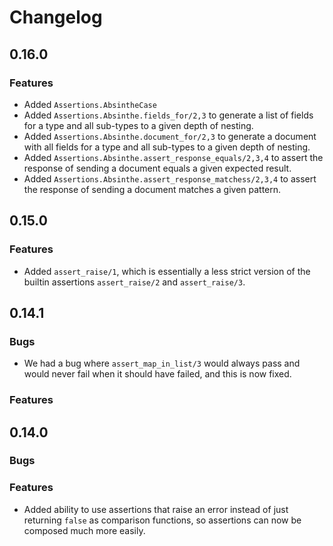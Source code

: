 # Changelog

## 0.16.0
### Features
* Added `Assertions.AbsintheCase`
* Added `Assertions.Absinthe.fields_for/2,3` to generate a list of fields for a type and all
    sub-types to a given depth of nesting.
* Added `Assertions.Absinthe.document_for/2,3` to generate a document with all fields for a type 
    and all sub-types to a given depth of nesting.
* Added `Assertions.Absinthe.assert_response_equals/2,3,4` to assert the response of sending a
    document equals a given expected result.
* Added `Assertions.Absinthe.assert_response_matchess/2,3,4` to assert the response of sending a
    document matches a given pattern.

## 0.15.0
### Features
* Added `assert_raise/1`, which is essentially a less strict version of the
    builtin assertions `assert_raise/2` and `assert_raise/3`.

## 0.14.1
### Bugs
* We had a bug where `assert_map_in_list/3` would always pass and would never
    fail when it should have failed, and this is now fixed.

### Features

## 0.14.0
### Bugs

### Features
* Added ability to use assertions that raise an error instead of just returning
    `false` as comparison functions, so assertions can now be composed much more
    easily.

